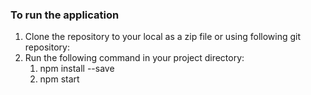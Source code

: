 ### To run the application

1. Clone the repository to your local as a zip file or using following git repository: 
2. Run the following command in your project directory:
    1. npm install --save
    2. npm start 